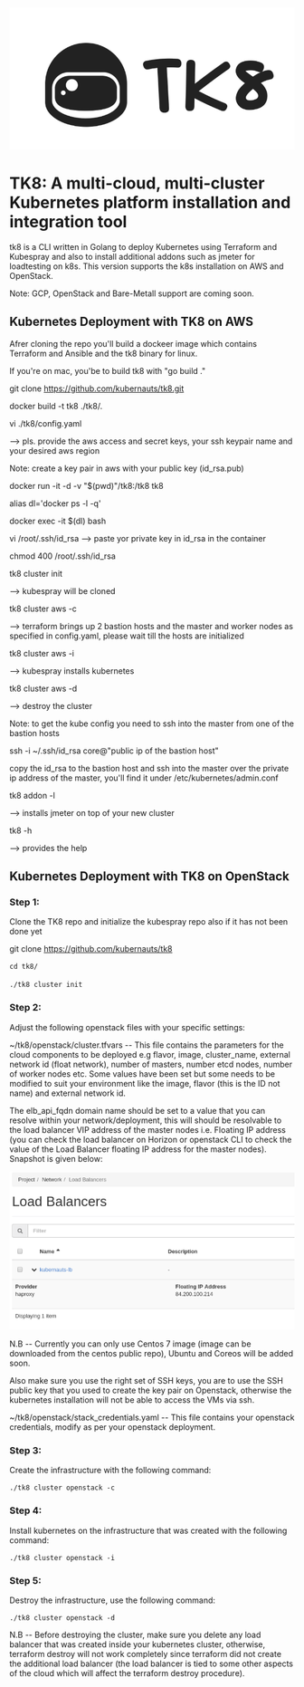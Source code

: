 ![Screenshot](tk8.png)
# TK8: A multi-cloud, multi-cluster Kubernetes platform installation and integration tool

tk8 is a CLI written in Golang to deploy Kubernetes using Terraform and Kubespray and also to install additional addons such as jmeter for loadtesting on k8s. This version supports the k8s installation on AWS and OpenStack.

Note: GCP, OpenStack and Bare-Metall support are coming soon.

## Kubernetes Deployment with TK8 on AWS

Afrer cloning the repo you'll build a dockeer image which contains Terraform and Ansible and the tk8 binary for linux.

If you're on mac, you'be to build tk8 with "go build ."


git clone https://github.com/kubernauts/tk8.git

docker build -t tk8 ./tk8/.

vi ./tk8/config.yaml

--> pls. provide the aws access and secret keys, your ssh keypair name and your desired aws region

Note: create a key pair in aws with your public key (id_rsa.pub)

docker run -it -d -v "$(pwd)"/tk8:/tk8 tk8

alias dl='docker ps -l -q'

docker exec -it $(dl) bash

vi /root/.ssh/id_rsa --> paste yor private key in id_rsa in the container

chmod 400 /root/.ssh/id_rsa

tk8 cluster init

--> kubespray will be cloned

tk8 cluster aws -c

--> terraform brings up 2 bastion hosts and the master and worker nodes as specified in config.yaml, please wait till the hosts are initialized

tk8 cluster aws -i

--> kubespray installs kubernetes

tk8 cluster aws -d

--> destroy the cluster

Note: to get the kube config you need to ssh into the master from one of the bastion hosts 

ssh -i ~/.ssh/id_rsa core@"public ip of the bastion host"

copy the id_rsa to the bastion host and ssh into the master over the private ip address of the master, you'll find it under /etc/kubernetes/admin.conf

tk8 addon -l

--> installs jmeter on top of your new cluster

tk8 -h

--> provides the help


## Kubernetes Deployment with TK8 on OpenStack

### Step 1:

Clone the TK8 repo and initialize the kubespray repo also if it has not been done yet

git clone https://github.com/kubernauts/tk8

    cd tk8/

    ./tk8 cluster init

### Step 2:

Adjust the following openstack files with your specific settings:

~/tk8/openstack/cluster.tfvars -- This file contains the parameters for the cloud components to be deployed e.g flavor, image, cluster_name, external network id (float network), number of masters, number etcd nodes, number of worker nodes etc. Some values have been set but some needs to be modified to suit your environment like the image, flavor (this is the ID not name) and external network id.

The elb_api_fqdn domain name should be set to a value that you can resolve within your network/deployment, this will should be resolvable to the load balancer VIP address of the master nodes i.e. Floating IP address (you can check the load balancer on Horizon or openstack CLI to check the value of the Load Balancer floating IP address for the master nodes). Snapshot is given below:

![Screenshot](lb.png)

N.B -- Currently you can only use Centos 7 image (image can be downloaded from the centos public repo), Ubuntu and Coreos will be added soon.

Also make sure you use the right set of SSH keys, you are to use the SSH public key that you used to create the key pair on Openstack, otherwise the kubernetes installation will not be able to access the VMs via ssh.

~/tk8/openstack/stack_credentials.yaml  -- This file contains your openstack credentials, modify as per your openstack deployment.

### Step 3:

Create the infrastructure with the following command:

	./tk8 cluster openstack -c

### Step 4:

Install kubernetes on the infrastructure that was created with the following command:

	./tk8 cluster openstack -i

### Step 5:

Destroy the infrastructure, use the following command:

	./tk8 cluster openstack -d

N.B -- Before destroying the cluster, make sure you delete any load balancer that was created inside your kubernetes cluster, otherwise, terraform destroy will not work completely since terraform did not create the additional load balancer (the load balancer is tied to some other aspects of the cloud which will affect the terraform destroy procedure).

